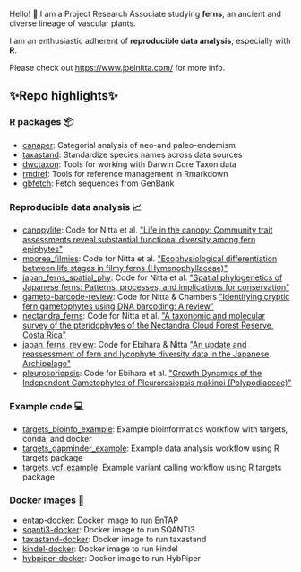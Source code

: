 Hello! 👋 I am a Project Research Associate studying __ferns__, an ancient and diverse lineage of vascular plants.

I am an enthusiastic adherent of __reproducible data analysis__, especially with __R__. 

Please check out https://www.joelnitta.com/ for more info.

## ✨Repo highlights✨

### R packages 📦

- [canaper](https://github.com/ropensci/canaper): Categorial analysis of neo-and paleo-endemism
- [taxastand](https://github.com/joelnitta/taxastand): Standardize species names across data sources
- [dwctaxon](https://github.com/joelnitta/dwctaxon): Tools for working with Darwin Core Taxon data
- [rmdref](https://github.com/joelnitta/rmdref): Tools for reference management in Rmarkdown
- [gbfetch](https://github.com/joelnitta/gbfetch): Fetch sequences from GenBank

### Reproducible data analysis 📈

- [canopylife](https://github.com/joelnitta/canopylife): Code for Nitta et al. ["Life in the canopy: Community trait assessments reveal substantial functional diversity among fern epiphytes"](https://doi.org/10.1111/nph.16607)
- [moorea_filmies](https://github.com/joelnitta/moorea_filmies): Code for Nitta et al. ["Ecophysiological differentiation between life stages in filmy ferns (Hymenophyllaceae)"](https://doi.org/10.1007/s10265-021-01318-z)
- [japan_ferns_spatial_phy](https://github.com/joelnitta/japan_ferns_spatial_phy): Code for Nitta et al. ["Spatial phylogenetics of Japanese ferns: Patterns, processes, and implications for conservation"](https://doi.org/10.1101/2021.08.26.457744)
- [gameto-barcode-review](https://github.com/joelnitta/gameto-barcode-review): Code for Nitta & Chambers ["Identifying cryptic fern gametophytes using DNA barcoding: A review"](https://ecoevorxiv.org/dr25p/)
- [nectandra_ferns](https://github.com/joelnitta/nectandra_ferns): Code for Nitta et al. ["A taxonomic and molecular survey of the pteridophytes of the Nectandra Cloud Forest Reserve, Costa Rica"](https://doi.org/10.1371/journal.pone.0241231)
- [japan_ferns_review](https://github.com/joelnitta/japan_ferns_review): Code for Ebihara & Nitta ["An update and reassessment of fern and lycophyte diversity data in the Japanese Archipelago"](https://doi.org/10.1007/s10265-019-01137-3)
- [pleurosoriopsis](https://github.com/joelnitta/pleurosoriopsis): Code for Ebihara et al. ["Growth Dynamics of the Independent Gametophytes of Pleurorosiopsis makinoi (Polypodiaceae)"](https://www.kahaku.go.jp/research/publication/botany/download/45_2/L_BNMNS_B45-2_77.pdf)

### Example code 💻

- [targets_bioinfo_example](https://github.com/joelnitta/targets_bioinfo_example): Example bioinformatics workflow with targets, conda, and docker 
- [targets_gapminder_example](https://github.com/joelnitta/targets_gapminder_example): Example data analysis workflow using R targets package
- [targets_vcf_example](https://github.com/joelnitta/targets_vcf_example): Example variant calling workflow using R targets package 

### Docker images 🐳

- [entap-docker](https://github.com/joelnitta/entap-docker): Docker image to run EnTAP 
- [sqanti3-docker](https://github.com/joelnitta/sqanti3-docker): Docker image to run SQANTI3
- [taxastand-docker](https://github.com/joelnitta/taxastand-docker): Docker image to run taxastand
- [kindel-docker](https://github.com/joelnitta/kindel-docker): Docker image to run kindel
- [hybpiper-docker](https://github.com/joelnitta/hybpiper-docker): Docker image to run HybPiper
